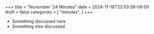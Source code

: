 +++
title = "November '24 Minutes"
date = 2024-11-16T22:53:39-06:00
draft = false
categories = [
    "minutes",
]
+++

* Something discussed here
* Something else discussed
